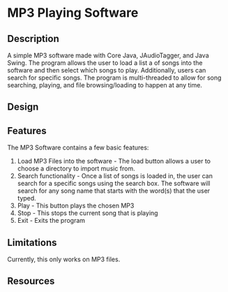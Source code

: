# MP3 Playing Software

## Description
A simple MP3 software made with Core Java, JAudioTagger, and Java Swing. The program allows the user to load a list a of songs into the software and then select which songs to play. Additionally, users can search for specific songs. The program is multi-threaded to allow for song searching, playing, and file browsing/loading to happen at any time. 

## Design

## Features
The MP3 Software contains a few basic features:
1) Load MP3 Files into the software - The load button allows a user to choose a directory to import music from. 
2) Search functionality - Once a list of songs is loaded in, the user can search for a specific songs  using the search box. The software will search for any song name that starts with the word(s) that the user typed. 
3) Play - This button plays the chosen MP3
4) Stop - This stops the current song that is playing
5) Exit - Exits the program

## Limitations
Currently, this only works on MP3 files.

## Resources
